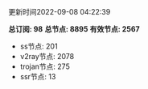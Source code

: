 更新时间2022-09-08 04:22:39

**总订阅: 98**
**总节点: 8895**
**有效节点: 2567**
- ss节点: 201
- v2ray节点: 2078
- trojan节点: 275
- ssr节点: 13

